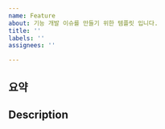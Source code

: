 ```yaml
---
name: Feature
about: 기능 개발 이슈를 만들기 위한 템플릿 입니다.
title: ''
labels: ''
assignees: ''

---
```


## 요약

## Description
